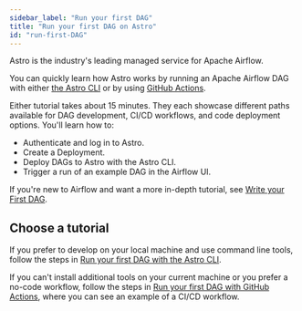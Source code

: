 ```yaml
---
sidebar_label: "Run your first DAG"
title: "Run your first DAG on Astro"
id: "run-first-DAG"
---
```



Astro is the industry's leading managed service for Apache Airflow.

You can quickly learn how Astro works by running an Apache Airflow DAG with either [the Astro CLI](first-DAG-cli.md) or by using [GitHub Actions](first-DAG-github-actions.md).

Either tutorial takes about 15 minutes. They each showcase different paths available for DAG development, CI/CD workflows, and code deployment options. You'll learn how to:

- Authenticate and log in to Astro.
- Create a Deployment.
- Deploy DAGs to Astro with the Astro CLI.
- Trigger a run of an example DAG in the Airflow UI.

If you're new to Airflow and want a more in-depth tutorial, see [Write your First DAG](https://docs.astronomer.io/learn/get-started-with-airflow).

## Choose a tutorial

If you prefer to develop on your local machine and use command line tools, follow the steps in [Run your first DAG with the Astro CLI](first-DAG-cli.md).

If you can't install additional tools on your current machine or you prefer a no-code workflow, follow the steps in [Run your first DAG with GitHub Actions](first-DAG-github-actions.md), where you can see an example of a CI/CD workflow.

